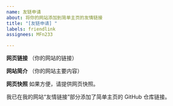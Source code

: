 ```yaml
---
name: 友链申请
about: 将你的网站添加到简单主页的友情链接
title: "[友链申请] "
labels: friendlink
assignees: MFn233

---
```


**网页链接**
（你的网站的链接）

**网站简介**
（你的网站主要内容）

**网页快照**
如果方便，请提供网页快照。

我已在我的网站“友情链接”部分添加了简单主页的 GitHub 仓库链接。
